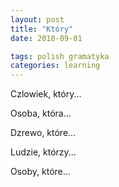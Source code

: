 ```yaml
---
layout: post
title: "Który"
date: 2018-09-01

tags: polish gramatyka
categories: learning
---
```

Czlowiek, który...

Osoba, która...

Dzrewo, które...

Ludzie, którzy...

Osoby, które...
